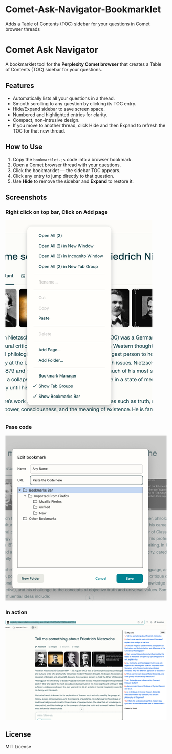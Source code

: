 # Comet-Ask-Navigator-Bookmarklet
Adds a Table of Contents (TOC) sidebar for your questions in Comet browser threads

# Comet Ask Navigator

A bookmarklet tool for the **Perplexity Comet browser** that creates a Table of Contents (TOC) sidebar for your questions.

## Features

- Automatically lists all your questions in a thread.
- Smooth scrolling to any question by clicking its TOC entry.
- Hide/Expand sidebar to save screen space.
- Numbered and highlighted entries for clarity.
- Compact, non-intrusive design.
- If you move to another thread, click Hide and then Expand to refresh the TOC for that new thread.

## How to Use

1. Copy the `bookmarklet.js` code into a browser bookmark.
2. Open a Comet browser thread with your questions.
3. Click the bookmarklet — the sidebar TOC appears.
4. Click any entry to jump directly to that question.
5. Use **Hide** to remove the sidebar and **Expand** to restore it.

## Screenshots

### Right click on top bar, Click on Add page
![TOC Sidebar](Screen%20Shot%202025-08-16%20at%2010.15.43%20PM.png)

### Pase code
![Questions Indexed](Screen%20Shot%202025-08-16%20at%2010.16.17%20PM.png)

### In action
![Smooth Scroll](Screen%20Shot%202025-08-16%20at%2010.16.58%20PM.png)


## License

MIT License
